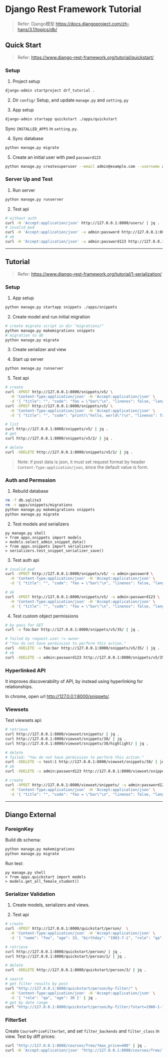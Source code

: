 # Django Rest Framework Tutorial

> Refer: Django模型 <https://docs.djangoproject.com/zh-hans/3.1/topics/db/>
>

## Quick Start

> Refer: <https://www.django-rest-framework.org/tutorial/quickstart/>
>

### Setup

1. Project setup

```sh
django-admin startproject drf_tutorial .
```

2. Dir `config/` Setup, and update `manage.py` and `setting.py`

3. App setup

```sh
django-admin startapp quickstart ./apps/quickstart
```

Sync `INSTALLED_APPS` in `setting.py`.

4. Sync database

```sh
python manage.py migrate
```

5. Create an initial user with pwd `password123`

```sh
python manage.py createsuperuser --email admin@example.com --username admin
```

### Server Up and Test

1. Run server

```sh
python manage.py runserver
```

2. Test api

```sh
# without auth
curl -H 'Accept:application/json' http://127.0.0.1:8000/users/ | jq .
# invalid pwd
curl -H 'Accept:application/json' -u admin:password http://127.0.0.1:8000/users/ | jq .
# ok
curl -H 'Accept:application/json' -u admin:password123 http://127.0.0.1:8000/users/ | jq .
```

------

## Tutorial

> Refer: <https://www.django-rest-framework.org/tutorial/1-serialization/>
>

### Setup

1. App setup

```sh
python manage.py startapp snippets ./apps/snippets
```

2. Create model and run initial migration

```sh
# create migrate script in dir "migrations/"
python manage.py makemigrations snippets
# migration to db
python manage.py migrate
```

3. Create serializer and view

4. Start up server

```sh
python manage.py runserver
```

5. Test api

```sh
# create
curl -XPOST http://127.0.0.1:8000/snippets/v5/ \
  -H 'Content-Type:application/json' -H 'Accept:application/json' \
  -d '{ "title": "", "code": "foo = \"bar\"\n", "linenos": false, "language": "python", "style": "friendly" }'
curl -XPOST http://127.0.0.1:8000/snippets/v5/ \
  -H 'Content-Type:application/json' -H 'Accept:application/json' \
  -d '{ "title": "", "code": "print(\"hello, world\")\n", "linenos": false, "language": "python", "style": "friendly" }'

# list
curl http://127.0.0.1:8000/snippets/v5/ | jq .
# get
curl http://127.0.0.1:8000/snippets/v5/2/ | jq .

# delete
curl -XDELETE http://127.0.0.1:8000/snippets/v5/1/ | jq .
```

> Note: if post data is json, it must set request format by header `Content-Type:application/json`, since the default value is form.
>

### Auth and Permssion

1. Rebuild database

```sh
rm -f db.sqlite3
rm -r apps/snippets/migrations
python manage.py makemigrations snippets
python manage.py migrate
```

2. Test models and serializers

```text
py manage.py shell
> from apps.snippets import models
> models.select_admin_snippet_data()
> from apps.snippets import serializers
> serializers.test_snippet_serializer_save()
```

3. Test auth api

```sh
# invalid pwd
curl -XPOST http://127.0.0.1:8000/snippets/v5/ -u admin:password \
  -H 'Content-Type:application/json' -H 'Accept:application/json' \
  -d '{ "title": "", "code": "foo = \"bar\"\n", "linenos": false, "language": "python", "style": "friendly" }'

# ok
curl -XPOST http://127.0.0.1:8000/snippets/v5/ -u admin:password123 \
  -H 'Content-Type:application/json' -H 'Accept:application/json' \
  -d '{ "title": "", "code": "foo = \"bar\"\n", "linenos": false, "language": "python", "style": "friendly" }'
```

4. Test custom object permissions

```sh
# by pass for GET
curl -u foo:bar http://127.0.0.1:8000/snippets/v5/35/ | jq .

# failed by request.user != owner
# "You do not have permission to perform this action."
curl -XDELETE -u foo:bar http://127.0.0.1:8000/snippets/v5/35/ | jq .
# ok
curl -XDELETE -u admin:password123 http://127.0.0.1:8000/snippets/v5/35/ | jq .
````

### Hyperlinked API

It improves discoverability of API, by instead using hyperlinking for relationships.

In chrome, open url <http://127.0.0.1:8000/snippets/>.

### Viewsets

Test viewsets api:

```sh
# retrieve
curl http://127.0.0.1:8000/viewset/snippets/ | jq .
curl http://127.0.0.1:8000/viewset/snippets/38/ | jq .
curl http://127.0.0.1:8000/viewset/snippets/38/highlight/ | jq .

# delete
# failed: "You do not have permission to perform this action."
curl -XDELETE -u test:1 http://127.0.0.1:8000/viewset/snippets/38/ | jq .
# ok
curl -XDELETE -u admin:password123 http://127.0.0.1:8000/viewset/snippets/38/ | jq .

# create
curl -XPOST http://127.0.0.1:8000/viewset/snippets/ -u admin:password123 \
  -H 'Content-Type:application/json' -H 'Accept:application/json' \
  -d '{ "title": "", "code": "foo = \"bar\"\n", "linenos": false, "language": "python", "style": "friendly" }'
```

------

## Diango External

### ForeignKey

Build db schema:

```sh
python manage.py makemigrations
python manage.py migrate
```

Run test:

```text
py manage.py shell
> from apps.quickstart import models
> models.get_all_female_student()
```

### Serializer Validation

1. Create models, serializers and views.

2. Test api

```sh
# create
curl -XPOST http://127.0.0.1:8000/quickstart/person/  \
  -H 'Content-Type:application/json' -H 'Accept:application/json' \
  -d '{ "name": "foo", "age": 33, "birthday": "1983-7-1", "role": "qa", "language": "python" }'

# retrieve
curl http://127.0.0.1:8000/quickstart/person/ | jq .
curl http://127.0.0.1:8000/quickstart/person/1/ | jq .

# delete
curl -XDELETE http://127.0.0.1:8000/quickstart/person/3/ | jq .

# search
# get filter results by post
curl "http://127.0.0.1:8000/quickstart/person/by-filter/" \
  -H 'Content-Type:application/json' -H 'Accept:application/json' \
  -d '{ "role": "qa", "age": 30 }' | jq .
# get by date range
curl "http://127.0.0.1:8000/quickstart/person/by-filter/?start=1980-1-1&end=1986-12-10" | jq .
```

### FilterSet

Create `CoursePriceFilterSet`, and set `filter_backends` and `filter_class` in view. Test by diff prices:

```sh
curl "http://127.0.0.1:8000/courses/free/?max_price=400" | jq .
curl -H 'Accept:application/json' "http://127.0.0.1:8000/courses/free/?max_price=600" | jq .
```

